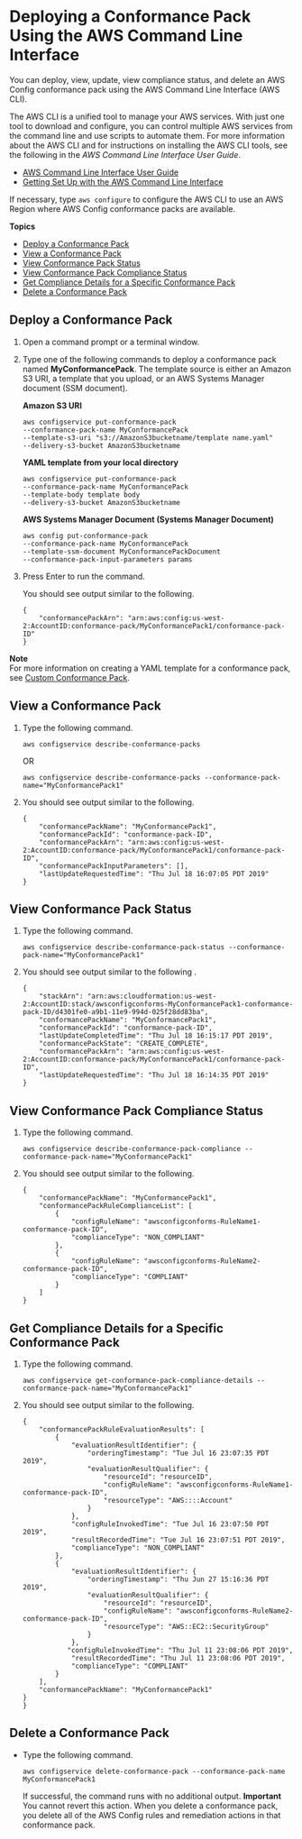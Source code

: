 # Deploying a Conformance Pack Using the AWS Command Line Interface<a name="conformance-pack-cli"></a>

You can deploy, view, update, view compliance status, and delete an AWS Config conformance pack using the AWS Command Line Interface \(AWS CLI\)\.

The AWS CLI is a unified tool to manage your AWS services\. With just one tool to download and configure, you can control multiple AWS services from the command line and use scripts to automate them\. For more information about the AWS CLI and for instructions on installing the AWS CLI tools, see the following in the *AWS Command Line Interface User Guide*\.
+ [AWS Command Line Interface User Guide](https://docs.aws.amazon.com/cli/latest/userguide/)
+ [Getting Set Up with the AWS Command Line Interface](https://docs.aws.amazon.com/cli/latest/userguide/cli-chap-getting-set-up.html) 

If necessary, type `aws configure` to configure the AWS CLI to use an AWS Region where AWS Config conformance packs are available\.

**Topics**
+ [Deploy a Conformance Pack](#deploy-a-conformance-pack-cli)
+ [View a Conformance Pack](#view-a-conformance-pack)
+ [View Conformance Pack Status](#view-a-conformance-pack-status)
+ [View Conformance Pack Compliance Status](#view-a-conformance-pack-compliance-status)
+ [Get Compliance Details for a Specific Conformance Pack](#get-conformance-pack-compliance-details)
+ [Delete a Conformance Pack](#delete-a-conformance-pack-cli)

## Deploy a Conformance Pack<a name="deploy-a-conformance-pack-cli"></a>

1. Open a command prompt or a terminal window\.

1. Type one of the following commands to deploy a conformance pack named **MyConformancePack**\. The template source is either an Amazon S3 URI, a template that you upload, or an AWS Systems Manager document \(SSM document\)\.

   **Amazon S3 URI**

   ```
   aws configservice put-conformance-pack
   --conformance-pack-name MyConformancePack
   --template-s3-uri "s3://AmazonS3bucketname/template name.yaml"
   --delivery-s3-bucket AmazonS3bucketname
   ```

   **YAML template from your local directory**

   ```
   aws configservice put-conformance-pack
   --conformance-pack-name MyConformancePack
   --template-body template body
   --delivery-s3-bucket AmazonS3bucketname
   ```

   **AWS Systems Manager Document \(Systems Manager Document\)**

   ```
   aws config put-conformance-pack
   --conformance-pack-name MyConformancePack
   --template-ssm-document MyConformancePackDocument
   --conformance-pack-input-parameters params
   ```

1. Press Enter to run the command\.

   You should see output similar to the following\.

   ```
   {
       "conformancePackArn": "arn:aws:config:us-west-2:AccountID:conformance-pack/MyConformancePack1/conformance-pack-ID"
   }
   ```

**Note**  
For more information on creating a YAML template for a conformance pack, see [Custom Conformance Pack](https://docs.aws.amazon.com/config/latest/developerguide/custom-conformance-pack.html)\.

## View a Conformance Pack<a name="view-a-conformance-pack"></a>

1. Type the following command\.

   ```
   aws configservice describe-conformance-packs 
   ```

   OR

   ```
   aws configservice describe-conformance-packs --conformance-pack-name="MyConformancePack1"
   ```

1. You should see output similar to the following\.

   ```
   {
       "conformancePackName": "MyConformancePack1",
       "conformancePackId": "conformance-pack-ID",
       "conformancePackArn": "arn:aws:config:us-west-2:AccountID:conformance-pack/MyConformancePack1/conformance-pack-ID",
       "conformancePackInputParameters": [],
       "lastUpdateRequestedTime": "Thu Jul 18 16:07:05 PDT 2019"
   }
   ```

## View Conformance Pack Status<a name="view-a-conformance-pack-status"></a>

1. Type the following command\.

   ```
   aws configservice describe-conformance-pack-status --conformance-pack-name="MyConformancePack1"
   ```

1. You should see output similar to the following \.

   ```
   {
       "stackArn": "arn:aws:cloudformation:us-west-2:AccountID:stack/awsconfigconforms-MyConformancePack1-conformance-pack-ID/d4301fe0-a9b1-11e9-994d-025f28dd83ba",
       "conformancePackName": "MyConformancePack1",
       "conformancePackId": "conformance-pack-ID",
       "lastUpdateCompletedTime": "Thu Jul 18 16:15:17 PDT 2019",
       "conformancePackState": "CREATE_COMPLETE",
       "conformancePackArn": "arn:aws:config:us-west-2:AccountID:conformance-pack/MyConformancePack1/conformance-pack-ID",
       "lastUpdateRequestedTime": "Thu Jul 18 16:14:35 PDT 2019"
   }
   ```

## View Conformance Pack Compliance Status<a name="view-a-conformance-pack-compliance-status"></a>

1. Type the following command\.

   ```
   aws configservice describe-conformance-pack-compliance --conformance-pack-name="MyConformancePack1"
   ```

1. You should see output similar to the following\.

   ```
   {
       "conformancePackName": "MyConformancePack1",
       "conformancePackRuleComplianceList": [
           {
               "configRuleName": "awsconfigconforms-RuleName1-conformance-pack-ID",
               "complianceType": "NON_COMPLIANT"
           },
           {
               "configRuleName": "awsconfigconforms-RuleName2-conformance-pack-ID",
               "complianceType": "COMPLIANT"
           }
       ]
   }
   ```

## Get Compliance Details for a Specific Conformance Pack<a name="get-conformance-pack-compliance-details"></a>

1. Type the following command\.

   ```
   aws configservice get-conformance-pack-compliance-details --conformance-pack-name="MyConformancePack1"
   ```

1. You should see output similar to the following\.

   ```
   {
       "conformancePackRuleEvaluationResults": [
           {
               "evaluationResultIdentifier": {
                   "orderingTimestamp": "Tue Jul 16 23:07:35 PDT 2019",
                   "evaluationResultQualifier": {
                       "resourceId": "resourceID",
                       "configRuleName": "awsconfigconforms-RuleName1-conformance-pack-ID",
                       "resourceType": "AWS::::Account"
                   }
               },
               "configRuleInvokedTime": "Tue Jul 16 23:07:50 PDT 2019",
               "resultRecordedTime": "Tue Jul 16 23:07:51 PDT 2019",
               "complianceType": "NON_COMPLIANT"
           },
           {
               "evaluationResultIdentifier": {
                   "orderingTimestamp": "Thu Jun 27 15:16:36 PDT 2019",
                   "evaluationResultQualifier": {
                       "resourceId": "resourceID",
                       "configRuleName": "awsconfigconforms-RuleName2-conformance-pack-ID",
                       "resourceType": "AWS::EC2::SecurityGroup"
                   }
               },
              "configRuleInvokedTime": "Thu Jul 11 23:08:06 PDT 2019",
               "resultRecordedTime": "Thu Jul 11 23:08:06 PDT 2019",
               "complianceType": "COMPLIANT"
           }
       ],
       "conformancePackName": "MyConformancePack1"
   }
   }
   ```

## Delete a Conformance Pack<a name="delete-a-conformance-pack-cli"></a>
+ Type the following command\.

  ```
  aws configservice delete-conformance-pack --conformance-pack-name MyConformancePack1
  ```

  If successful, the command runs with no additional output\.
**Important**  
You cannot revert this action\. When you delete a conformance pack, you delete all of the AWS Config rules and remediation actions in that conformance pack\.